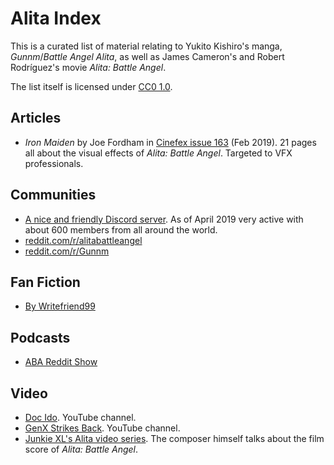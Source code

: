 Alita Index
===========

This is a curated list of material relating to Yukito Kishiro's manga, *Gunnm*/*Battle Angel Alita*, as well as James Cameron's and Robert Rodríguez's movie *Alita: Battle Angel*.

The list itself is licensed under [CC0 1.0](https://creativecommons.org/publicdomain/zero/1.0/legalcode.txt).

Articles
--------

- *Iron Maiden* by Joe Fordham in [Cinefex issue 163](https://www.cinefex.com/backissues/issue163.htm) (Feb 2019). 21 pages all about the visual effects of *Alita: Battle Angel*. Targeted to VFX professionals.

Communities
-----------

- [A nice and friendly Discord server](https://discord.gg/BNj2rUP). As of April 2019 very active with about 600 members from all around the world.
- [reddit.com/r/alitabattleangel](https://www.reddit.com/r/alitabattleangel/)
- [reddit.com/r/Gunnm](https://www.reddit.com/r/Gunnm/)

Fan Fiction
-----------

- [By Writefriend99](https://pastebin.com/u/writefriend99)

Podcasts
--------

- [ABA Reddit Show](https://abaredditshow.podbean.com/)

Video
-----

- [Doc Ido](https://www.youtube.com/channel/UCqeFRqda27r7IZfUsxkg1hw). YouTube channel.
- [GenX Strikes Back](https://www.youtube.com/channel/UCiE0u9MQFw1lFn7PWqgA9DQ). YouTube channel.
- [Junkie XL's Alita video series](https://www.youtube.com/playlist?list=PLvuwMx8BoqdUbGDPgm2aqtbBpjug11iFc). The composer himself talks about the film score of *Alita: Battle Angel*.
